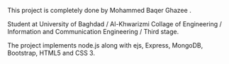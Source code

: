 This project is completely done by Mohammed Baqer Ghazee .

Student at University of Baghdad / Al-Khwarizmi Collage of Engineering / Information and Communication Engineering / Third stage.

The project implements node.js along with ejs, Express, MongoDB, Bootstrap, HTML5 and CSS 3.
